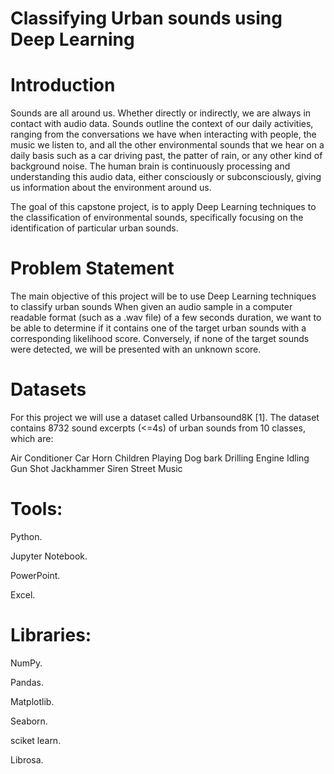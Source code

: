 # Classifying Urban sounds using Deep Learning




# Introduction

Sounds are all around us. Whether directly or indirectly, we are always in contact with audio data. Sounds outline the context of our daily activities, ranging from the conversations we have when interacting with people, the music we listen to, and all the other environmental sounds that we hear on a daily basis such as a car driving past, the patter of rain, or any other kind of background noise. The human brain is continuously processing and understanding this audio data, either consciously or subconsciously, giving us information about the environment around us.

The goal of this capstone project, is to apply Deep Learning techniques to the classification of environmental sounds, specifically focusing on the identification of particular urban sounds.



# Problem Statement

The main objective of this project will be to use Deep Learning techniques to classify urban sounds
When given an audio sample in a computer readable format (such as a .wav file) of a few seconds duration, we want to be able to determine if it contains one of the target urban sounds with a corresponding likelihood score. Conversely, if none of the target sounds were detected, we will be presented with an unknown score.




# Datasets 

For this project we will use a dataset called Urbansound8K [1]. The dataset contains 8732 sound excerpts (<=4s) of urban sounds from 10 classes, which are:

Air Conditioner
Car Horn
Children Playing
Dog bark
Drilling
Engine Idling
Gun Shot
Jackhammer
Siren
Street Music

 # Tools:
Python.

Jupyter Notebook.

PowerPoint.

Excel.

# Libraries:
NumPy.

Pandas.

Matplotlib.

Seaborn.

sciket learn.

Librosa.


























































